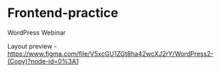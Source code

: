 ﻿# Frontend-practice
WordPress Webinar 

Layout preview - https://www.figma.com/file/V5xcGU1ZGt8ha42wcXJ2rY/WordPress2-(Copy)?node-id=0%3A1

